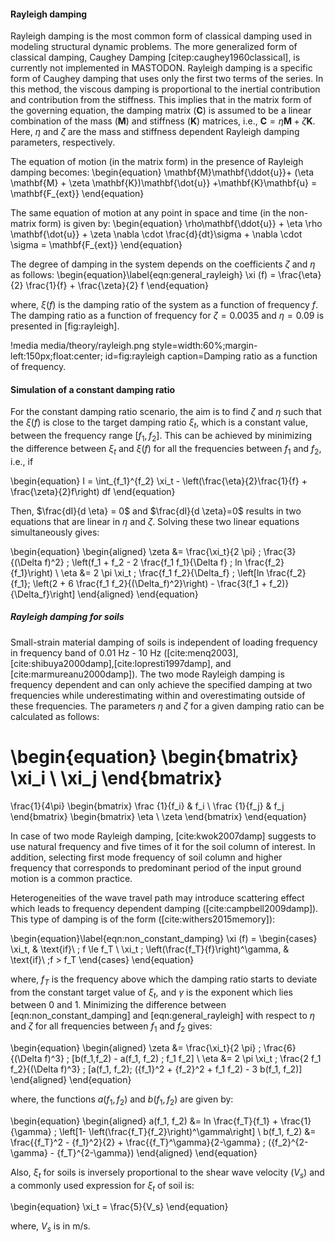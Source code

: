 #### Rayleigh damping

Rayleigh damping is the most common form of classical damping used in modeling structural dynamic problems. The more generalized form of classical damping, Caughey Damping [citep:caughey1960classical], is currently not implemented in MASTODON. Rayleigh damping is a specific form of Caughey damping that uses only the first two terms of the series. In this method, the viscous damping is proportional to the inertial contribution and contribution from the stiffness. This implies that in the matrix form of the governing equation, the damping matrix ($\mathbf{C}$) is assumed to be a linear combination of the mass ($\mathbf{M}$) and stiffness ($\mathbf{K}$) matrices, i.e., $\mathbf{C} = \eta \mathbf{M} +\zeta\mathbf{K}$. Here, $\eta$ and $\zeta$ are the mass and stiffness dependent Rayleigh damping parameters, respectively.

The equation of motion (in the matrix form) in the presence of Rayleigh damping becomes:
\begin{equation}
\mathbf{M}\mathbf{\ddot{u}}+ (\eta \mathbf{M} + \zeta \mathbf{K})\mathbf{\dot{u}} +\mathbf{K}\mathbf{u} = \mathbf{F_{ext}}
\end{equation}

The same equation of motion at any point in space and time (in the non-matrix form) is given by:
\begin{equation}
\rho\mathbf{\ddot{u}} + \eta \rho \mathbf{\dot{u}} + \zeta  \nabla \cdot \frac{d}{dt}\sigma + \nabla \cdot \sigma = \mathbf{F_{ext}}
\end{equation}

The degree of damping in the system depends on the coefficients $\zeta$ and $\eta$ as follows:
\begin{equation}\label{eqn:general_rayleigh}
\xi (f) = \frac{\eta}{2} \frac{1}{f} + \frac{\zeta}{2} f
\end{equation}

where, $\xi(f)$ is the damping ratio of the system as a function of frequency $f$. The damping ratio as a function of frequency for $\zeta = 0.0035$ and $\eta = 0.09$ is presented in [fig:rayleigh].

!media media/theory/rayleigh.png
       style=width:60%;margin-left:150px;float:center;
       id=fig:rayleigh
       caption=Damping ratio as a function of frequency.


#### Simulation of a constant damping ratio

For the constant damping ratio scenario, the aim is to find $\zeta$ and $\eta$ such that the $\xi(f)$ is close to the target damping ratio $\xi_t$, which is a constant value, between the frequency range $[f_1, f_2]$. This can be achieved by minimizing the difference between $\xi_t$ and $\xi(f)$ for all the frequencies between $f_1$ and $f_2$, i.e., if

\begin{equation}
I = \int_{f_1}^{f_2} \xi_t - \left(\frac{\eta}{2}\frac{1}{f} + \frac{\zeta}{2}f\right) df
\end{equation}

Then, $\frac{dI}{d \eta} = 0$ and $\frac{dI}{d \zeta}=0$ results in two equations that are linear in $\eta$ and $\zeta$. Solving these two linear equations simultaneously gives:

\begin{equation}
\begin{aligned}
\zeta &= \frac{\xi_t}{2 \pi} \; \frac{3}{(\Delta f)^2} \; \left(f_1 + f_2 - 2 \frac{f_1 f_1}{\Delta f} \; ln \frac{f_2}{f_1}\right) \\
\eta &= 2 \pi \xi_t \; \frac{f_1 f_2}{\Delta_f} \; \left[ln \frac{f_2}{f_1}\; \left(2 + 6 \frac{f_1 f_2}{(\Delta_f)^2}\right) - \frac{3(f_1 + f_2)}{\Delta_f}\right]
\end{aligned}
\end{equation}

##### Rayleigh damping for soils

Small-strain material damping of soils is independent of loading frequency in frequency band of 0.01 Hz - 10 Hz ([cite:menq2003], [cite:shibuya2000damp],[cite:lopresti1997damp], and [cite:marmureanu2000damp]). The two mode Rayleigh damping is frequency dependent and can only achieve the specified damping at two frequencies while underestimating within and overestimating outside of these frequencies. The parameters $\eta$ and $\zeta$ for a given damping ratio can be calculated as follows:

\begin{equation}
  \begin{bmatrix}
    \xi_i \\
    \xi_j
  \end{bmatrix}
  =
  \frac{1}{4\pi}
  \begin{bmatrix}
    \frac {1}{f_i} &  f_i \\
    \frac {1}{f_j} &  f_j
  \end{bmatrix}
  \begin{bmatrix}
    \eta \\
    \zeta
  \end{bmatrix}
\end{equation}

In case of two mode Rayleigh damping, [cite:kwok2007damp] suggests to use natural frequency and five times of it for the soil column of interest. In addition, selecting first mode frequency of soil column and higher frequency that corresponds to predominant period of the input ground motion is a common practice.

Heterogeneities of the wave travel path may introduce scattering effect which leads to frequency dependent damping ([cite:campbell2009damp]). This type of damping is of the form ([cite:withers2015memory]):

\begin{equation}\label{eqn:non_constant_damping}
\xi (f) = \begin{cases}
           \xi_t, & \text{if}\ \; f \le f_T \\
           \xi_t \; \left(\frac{f_T}{f}\right)^\gamma, & \text{if}\ \;f > f_T
           \end{cases}
\end{equation}

where, $f_T$ is the frequency above which the damping ratio starts to
deviate from the constant target value of $\xi_t$, and $\gamma$ is
the exponent which lies between 0 and 1. Minimizing the difference
between [eqn:non_constant_damping] and
[eqn:general_rayleigh] with respect to $\eta$ and $\zeta$ for
all frequencies between $f_1$ and $f_2$ gives:

\begin{equation}
\begin{aligned}
\zeta &= \frac{\xi_t}{2 \pi} \; \frac{6}{(\Delta f)^3} \; [b(f_1,f_2) - a(f_1, f_2) \; f_1 f_2] \\
\eta &= 2 \pi \xi_t \; \frac{2 f_1 f_2}{(\Delta f)^3} \; [a(f_1, f_2)\; ({f_1}^2 + {f_2}^2 + f_1 f_2) - 3 b(f_1, f_2)]
\end{aligned}
\end{equation}

where, the functions $a(f_1, f_2)$ and $b(f_1, f_2)$ are given by:

\begin{equation}
\begin{aligned}
a(f_1, f_2) &= ln \frac{f_T}{f_1} + \frac{1}{\gamma} \; \left[1- \left(\frac{f_T}{f_2}\right)^\gamma\right] \\
b(f_1, f_2) &= \frac{{f_T}^2 - {f_1}^2}{2} + \frac{{f_T}^\gamma}{2-\gamma} \; ({f_2}^{2-\gamma} - {f_T}^{2-\gamma})
\end{aligned}
\end{equation}

Also, $\xi_t$ for soils is inversely proportional to the shear wave
velocity ($V_s$) and a commonly used expression for $\xi_t$ of soil
is:

\begin{equation}
\xi_t = \frac{5}{V_s}
\end{equation}

where, $V_s$ is in m/s.
